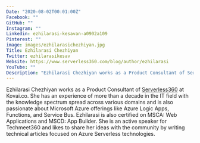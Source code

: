 ```yaml
---
Date: "2020-08-02T00:01:00Z"
Facebook: ""
GitHub: ""
Instagram: ""
Linkedin: ezhilarasi-kesavan-a0902a109
Pinterest: ""
image: images/ezhilarasichezhiyan.jpg
Title: Ezhilarasi Chezhiyan
Twitter: ezhilarasikesav
Website: https://www.serverless360.com/blog/author/ezhilarasi
YouTube: ""
Description: "Ezhilarasi Chezhiyan works as a Product Consultant of Serverless360 at Kovai.co. She has an experience of more than a decade in the IT field with the knowledge spectrum spread across various domains and is also passionate about Microsoft Azure offerings like Azure Logic Apps, Functions, and Service Bus."
---
```

Ezhilarasi Chezhiyan works as a Product Consultant of [Serverless360](https://www.serverless360.com/) at Kovai.co. She has an experience of more than a decade in the IT field with the knowledge spectrum spread across various domains and is also passionate about Microsoft Azure offerings like Azure Logic Apps, Functions, and Service Bus. Ezhilarasi is also certified on MSCA: Web Applications and MSCD: App Builder. She is an active speaker for Techmeet360 and likes to share her ideas with the community by writing technical articles focused on Azure Serverless technologies.